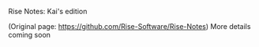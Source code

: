 Rise Notes: Kai's edition

(Original page: https://github.com/Rise-Software/Rise-Notes)
More details coming soon
